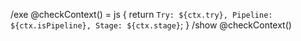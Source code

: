 /exe @checkContext() = js {
  return `Try: ${ctx.try}, Pipeline: ${ctx.isPipeline}, Stage: ${ctx.stage}`;
}
/show @checkContext()